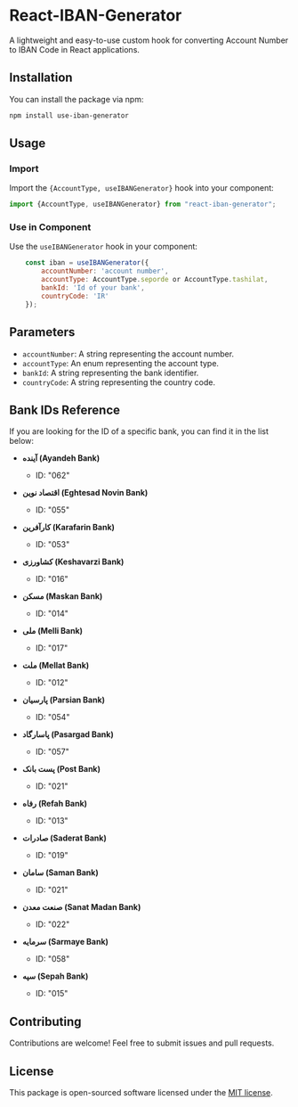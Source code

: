 # React-IBAN-Generator

A lightweight and easy-to-use custom hook for converting Account Number to IBAN Code in React applications.

## Installation

You can install the package via npm:

```bash
npm install use-iban-generator
```

## Usage

### Import

Import the `{AccountType, useIBANGenerator}` hook into your component:

```jsx
import {AccountType, useIBANGenerator} from "react-iban-generator";
```

### Use in Component

Use the `useIBANGenerator` hook in your component:

```jsx
    const iban = useIBANGenerator({
        accountNumber: 'account number',
        accountType: AccountType.seporde or AccountType.tashilat,
        bankId: 'Id of your bank',
        countryCode: 'IR'
    });

```

## Parameters

- `accountNumber`: A string representing the account number.
- `accountType`: An enum representing the account type.
- `bankId`: A string representing the bank identifier.
- `countryCode`: A string representing the country code.

## Bank IDs Reference

If you are looking for the ID of a specific bank, you can find it in the list below:

- **آینده (Ayandeh Bank)**
    - ID: "062"

- **اقتصاد نوین (Eghtesad Novin Bank)**
    - ID: "055"

- **کارآفرین (Karafarin Bank)**
    - ID: "053"

- **کشاورزی (Keshavarzi Bank)**
    - ID: "016"

- **مسکن (Maskan Bank)**
    - ID: "014"

- **ملی (Melli Bank)**
    - ID: "017"

- **ملت (Mellat Bank)**
    - ID: "012"

- **پارسیان (Parsian Bank)**
    - ID: "054"

- **پاسارگاد (Pasargad Bank)**
    - ID: "057"

- **پست بانک (Post Bank)**
    - ID: "021"

- **رفاه (Refah Bank)**
    - ID: "013"

- **صادرات (Saderat Bank)**
    - ID: "019"

- **سامان (Saman Bank)**
    - ID: "021"

- **صنعت معدن (Sanat Madan Bank)**
    - ID: "022"

- **سرمایه (Sarmaye Bank)**
    - ID: "058"

- **سپه (Sepah Bank)**
    - ID: "015"


## Contributing

Contributions are welcome! Feel free to submit issues and pull requests.

## License

This package is open-sourced software licensed under the [MIT license](https://opensource.org/licenses/MIT).
